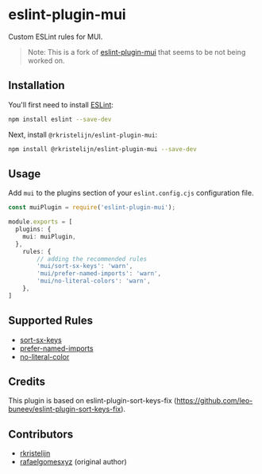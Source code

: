 # eslint-plugin-mui

Custom ESLint rules for MUI.

> Note: This is a fork of [eslint-plugin-mui](https://github.com/rafaelgomesxyz/eslint-plugin-mui) that seems to be not being worked on.

## Installation

You'll first need to install [ESLint](https://eslint.org/):

```sh
npm install eslint --save-dev
```

Next, install `@rkristelijn/eslint-plugin-mui`:

```sh
npm install @rkristelijn/eslint-plugin-mui --save-dev
```

## Usage

Add `mui` to the plugins section of your `eslint.config.cjs` configuration file.

```ts
const muiPlugin = require('eslint-plugin-mui');

module.exports = [
  plugins: {
    mui: muiPlugin,
  },
	rules: {
		// adding the recommended rules
		'mui/sort-sx-keys': 'warn',
		'mui/prefer-named-imports': 'warn',
		'mui/no-literal-colors': 'warn',
	},
]
```

## Supported Rules

- [sort-sx-keys](https://github.com/rkristelijn/eslint-plugin-mui/tree/main/docs/rules/sort-sx-keys.md)
- [prefer-named-imports](https://github.com/rkristelijn/eslint-plugin-mui/tree/main/docs/rules/prefer-named-imports.md)
- [no-literal-color](https://github.com/rkristelijn/eslint-plugin-mui/tree/main/docs/rules/no-literal-color.md)

## Credits

This plugin is based on eslint-plugin-sort-keys-fix (https://github.com/leo-buneev/eslint-plugin-sort-keys-fix).

## Contributors

- [rkristelijn](https://github.com/rkristelijn)
- [rafaelgomesxyz](https://github.com/rafaelgomesxyz) (original author)
